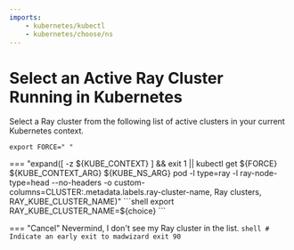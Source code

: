 ```yaml
---
imports:
    - kubernetes/kubectl
    - kubernetes/choose/ns
---
```


# Select an Active Ray Cluster Running in Kubernetes

Select a Ray cluster from the following list of active clusters in
your current Kubernetes context.

```shell
export FORCE=" "
```

=== "expand([ -z ${KUBE_CONTEXT} ] && exit 1 || kubectl get ${FORCE} ${KUBE_CONTEXT_ARG} ${KUBE_NS_ARG} pod -l type=ray -l ray-node-type=head --no-headers -o custom-columns=CLUSTER:.metadata.labels.ray-cluster-name, Ray clusters, RAY_KUBE_CLUSTER_NAME)"
    ```shell
    export RAY_KUBE_CLUSTER_NAME=${choice}
    ```

=== "Cancel"
    Nevermind, I don't see my Ray cluster in the list.
    ```shell
    # Indicate an early exit to madwizard
    exit 90
    ```
